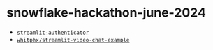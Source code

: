 # snowflake-hackathon-june-2024

 - [`streamlit-authenticator`](https://github.com/mkhorasani/Streamlit-Authenticator)
 - [`whitphx/streamlit-video-chat-example`](https://github.com/whitphx/streamlit-video-chat-example)
